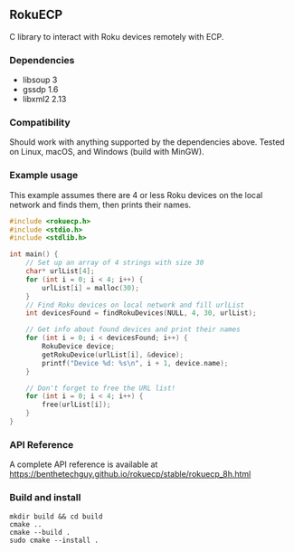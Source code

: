 ## RokuECP
C library to interact with Roku devices remotely with ECP.

### Dependencies
* libsoup 3
* gssdp 1.6
* libxml2 2.13

### Compatibility
Should work with anything supported by the dependencies above. Tested on Linux, macOS, and Windows (build with MinGW).

### Example usage
This example assumes there are 4 or less Roku devices on the local network and finds them, then prints their names.
```C
#include <rokuecp.h>
#include <stdio.h>
#include <stdlib.h>

int main() {
    // Set up an array of 4 strings with size 30
    char* urlList[4];
    for (int i = 0; i < 4; i++) {
        urlList[i] = malloc(30);
    }
    // Find Roku devices on local network and fill urlList
    int devicesFound = findRokuDevices(NULL, 4, 30, urlList);

    // Get info about found devices and print their names
    for (int i = 0; i < devicesFound; i++) {
        RokuDevice device;
        getRokuDevice(urlList[i], &device);
        printf("Device %d: %s\n", i + 1, device.name);
    }

    // Don't forget to free the URL list!
    for (int i = 0; i < 4; i++) {
        free(urlList[i]);
    }
}
```

### API Reference
A complete API reference is available at https://benthetechguy.github.io/rokuecp/stable/rokuecp_8h.html

### Build and install
```
mkdir build && cd build
cmake ..
cmake --build .
sudo cmake --install .
```
